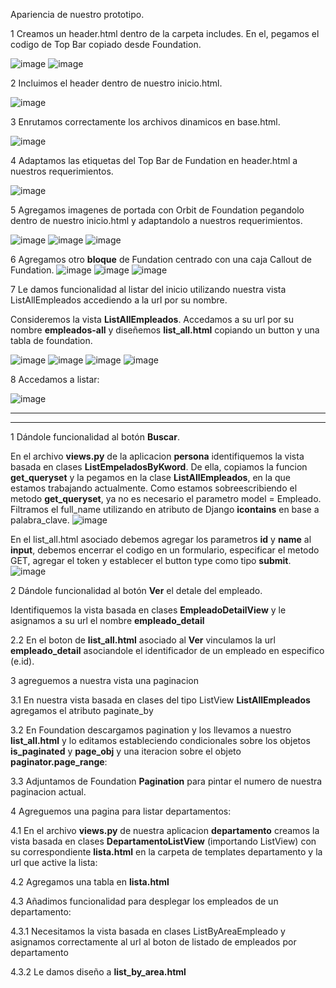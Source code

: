 Apariencia de nuestro prototipo.

1 Creamos un header.html dentro de la carpeta includes. En el, pegamos el codigo de Top Bar copiado desde Foundation.

![image](https://github.com/user-attachments/assets/224a338a-6e5e-43fc-aaab-9254ce8a7bae)
![image](https://github.com/user-attachments/assets/a594f417-46eb-46fc-9f17-fb17d4369640)

2 Incluimos el header dentro de nuestro inicio.html.

![image](https://github.com/user-attachments/assets/089bca2f-9429-499c-825c-f92429c016d6)

3 Enrutamos correctamente los archivos dinamicos en base.html.

![image](https://github.com/user-attachments/assets/64583535-d13e-4a19-84e5-37a3cfbaa9b4)

4 Adaptamos las etiquetas del Top Bar de Fundation en header.html a nuestros requerimientos.

![image](https://github.com/user-attachments/assets/ced51fab-a32f-4aa6-b884-8491d76a0687)

5 Agregamos imagenes de portada con Orbit de Foundation pegandolo dentro de nuestro inicio.html y adaptandolo a nuestros requerimientos. 

![image](https://github.com/user-attachments/assets/4a69616b-df36-4e7f-a40e-570e76a410a8)
![image](https://github.com/user-attachments/assets/334bc422-7c4c-415a-a3fe-550fb1086ac5)
![image](https://github.com/user-attachments/assets/8b1b3f8c-713e-40e0-bd9b-d9ae768c6c55)

6 Agregamos otro **bloque** de Fundation centrado con una caja Callout de Fundation.
![image](https://github.com/user-attachments/assets/869b897b-efe2-4511-be66-da8a0f64b540)
![image](https://github.com/user-attachments/assets/bb738792-6471-4551-82c9-00d621a5fb23)
![image](https://github.com/user-attachments/assets/012babb1-1232-474f-9db0-298ea9ca115d)

7 Le damos funcionalidad al listar del inicio utilizando nuestra vista ListAllEmpleados accediendo a la url por su nombre.

Consideremos la vista **ListAllEmpleados**. Accedamos a su url por su nombre **empleados-all** y diseñemos **list_all.html** copiando un button y una tabla de foundation.

![image](https://github.com/user-attachments/assets/09ca4d27-8823-4216-aafc-264b97bf521b)
![image](https://github.com/user-attachments/assets/b14f1c08-acd9-484b-b719-c2901a99063c)
![image](https://github.com/user-attachments/assets/b93f1154-12dc-482f-a21c-fefbd82273de)
![image](https://github.com/user-attachments/assets/eca40001-77cd-4bf7-8663-c2297565e635)

8 Accedamos a listar:

![image](https://github.com/user-attachments/assets/0c9c0e61-b046-4882-b64f-c8b492666544)

***
***
1 Dándole funcionalidad al botón **Buscar**.

En el archivo **views.py** de la aplicacion **persona** identifiquemos la vista basada en clases **ListEmpeladosByKword**. De ella, copiamos la funcion **get_queryset** y la pegamos en la clase **ListAllEmpleados**, en la que estamos trabajando actualmente. Como estamos sobreescribiendo el metodo **get_queryset**, ya no es necesario el parametro model = Empleado. Filtramos el full_name utilizando en atributo de Django **icontains** en base a palabra_clave.
![image](https://github.com/user-attachments/assets/f64a9c2d-79b7-4e71-a315-fa81174c0bcd)

En el list_all.html asociado debemos agregar los parametros **id** y **name** al **input**, debemos encerrar el codigo en un formulario, especificar el metodo GET, agregar el token y establecer el button type como tipo **submit**.
![image](https://github.com/user-attachments/assets/d055d064-502a-454c-8449-79cbfe0507f4)

2 Dándole funcionalidad al botón **Ver** el detale del empleado.

Identifiquemos la vista basada en clases **EmpleadoDetailView** y le asignamos a su url el nombre **empleado_detail**

2.2 En el boton de **list_all.html** asociado al **Ver** vinculamos la url **empleado_detail** asociandole el identificador de un empleado en especifico (e.id).






3 agreguemos a nuestra vista una paginacion

3.1 En nuestra vista basada en clases del tipo ListView **ListAllEmpleados** agregamos el atributo paginate_by

3.2 En Foundation descargamos pagination y los llevamos a nuestro **list_all.html** y lo editamos estableciendo condicionales sobre los objetos **is_paginated** y **page_obj** y una iteracion sobre el objeto **paginator.page_range**:

3.3 Adjuntamos de Foundation **Pagination** para pintar el numero de nuestra paginacion actual.

4 Agreguemos una pagina para listar departamentos:

4.1 En el archivo **views.py** de nuestra aplicacion **departamento** creamos la vista basada en clases **DepartamentoListView** (importando ListView) con su correspondiente **lista.html** en la carpeta de templates departamento y la url que active la lista:

4.2 Agregamos una tabla en **lista.html**

4.3 Añadimos funcionalidad para desplegar los empleados de un departamento:

4.3.1 Necesitamos la vista basada en clases ListByAreaEmpleado y asignamos correctamente al url al boton de listado de empleados por departamento

4.3.2 Le damos diseño a **list_by_area.html**














